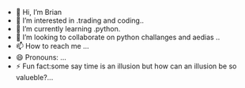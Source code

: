- 👋 Hi, I’m Brian
- 👀 I’m interested in .trading and coding..
- 🌱 I’m currently learning .python.
- 💞️ I’m looking to collaborate on python challanges and aedias ..
- 📫 How to reach me ...
- 😄 Pronouns: ...
- ⚡ Fun fact:some say time is an illusion but how can an illusion be so valueble?...

<!---
githiji/githiji is a ✨ special ✨ repository because its `README.md` (this file) appears on your GitHub profile.
You can click the Preview link to take a look at your changes.
--->
